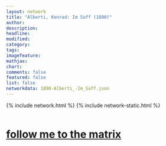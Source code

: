 ```yaml
---
layout: network
title: "Alberti, Konrad: Im Suff (1890)"
author:
description:
headline:
modified:
category:
tags: 
imagefeature: 
mathjax: 
chart: 
comments: false
featured: false
list: false
networkdata: 1890-Alberti_-Im_Suff.json
---
```

{% include network.html %}
{% include network-static.html %}
<div class="row">
  <div class="small-5 small-centered columns"><a href="/matrix41"><h1>follow me to the matrix</h1></a>
</div>
</div>
